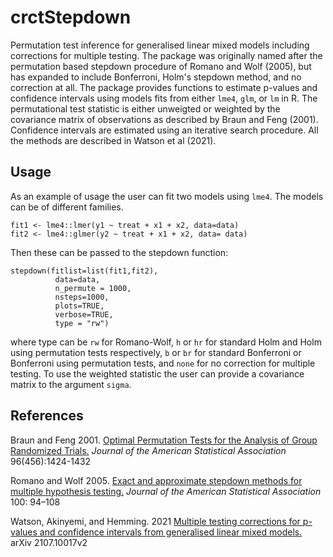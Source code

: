 # crctStepdown

Permutation test inference for generalised linear mixed models including corrections for multiple testing. The package was originally named after the permutation
based stepdown procedure of Romano and Wolf (2005), but has expanded to include Bonferroni, Holm's stepdown method, and no correction at all. The package provides
functions to estimate p-values and confidence intervals using models fits from either `lme4`, `glm`, or `lm` in R. The permutational test statistic is either unweigted
or weighted by the covariance matrix of observations as described by Braun and Feng (2001). Confidence intervals are estimated using an iterative search procedure. All 
the methods are described in Watson et al (2021).

## Usage
As an example of usage the user can fit two models using `lme4`. The models can be of different families.
```
fit1 <- lme4::lmer(y1 ~ treat + x1 + x2, data=data)
fit2 <- lme4::glmer(y2 ~ treat + x1 + x2, data= data)
```

Then these can be passed to the stepdown function:
```
stepdown(fitlist=list(fit1,fit2),
          data=data,
          n_permute = 1000,
          nsteps=1000,
          plots=TRUE,
          verbose=TRUE,
          type = "rw")
```
where type can be `rw` for Romano-Wolf, `h` or `hr` for standard Holm and Holm using permutation tests respectively, `b` or `br` for standard Bonferroni or Bonferroni
using permutation tests, and `none` for no correction for multiple testing. To use the weighted statistic the user can provide a covariance matrix to the 
argument `sigma`. 

## References
Braun and Feng 2001. [Optimal Permutation Tests for the Analysis of Group Randomized Trials.](https://www.tandfonline.com/doi/abs/10.1198/016214501753382336) _Journal of the American Statistical Association_ 96(456):1424-1432

Romano and Wolf 2005. [Exact and approximate stepdown methods for multiple hypothesis testing.](https://www.tandfonline.com/doi/abs/10.1198/016214504000000539) _Journal of the American Statistical Association_ 100: 94–108

Watson, Akinyemi, and Hemming. 2021 [Multiple testing corrections for p-values and confidence intervals from generalised linear mixed models.](https://arxiv.org/abs/2107.10017) arXiv 2107.10017v2

